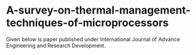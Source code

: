 # A-survey-on-thermal-management-techniques-of-microprocessors
Given below is paper published under International Journal of Advance Engineering and Research Development.
